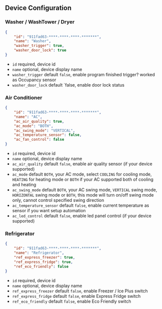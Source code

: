 ## Device Configuration

### Washer / WashTower / Dryer

```json
{
    "id": "911fad63-****-****-****-*******",
    "name": "Washer",
    "washer_trigger": true,
    "washer_door_lock": true
}
```

* `id` required, device id
* `name` optional, device display name
* `washer_trigger` default `false`, enable program finished trigger? worked as Occupancy sensor
* `washer_door_lock` default `false, enable door lock status

### Air Conditioner

```json
{
    "id": "911fad63-****-****-****-*******",
    "name": "AC",
    "ac_air_quality": true,
    "ac_mode": "BOTH",
    "ac_swing_mode": "VERTICAL",
    "ac_temperature_sensor": false,
    "ac_fan_control": false
}
```

* `id` required, device id
* `name` optional, device display name
* `ac_air_quality` default `false`, enable air quality sensor (if your device supported)
* `ac_mode` default `BOTH`, your AC mode, select `COOLING` for cooling mode, `HEATING` for heating mode or `BOTH` if your AC supported both of cooling and heating
* `ac_swing_mode` default `BOTH`, your AC swing mode, `VERTICAL` swing mode, `HORIZONTAL` swing mode or `BOTH`, this mode will turn on/off swing mode only, cannot control specified swing direction
* `ac_temperature_sensor` default `false`, enable current temperature as sensor if you want setup automation
* `ac_led_control` default `false`, enable led panel control (if your device supported)

### Refrigerator

```json
{
    "id": "911fad63-****-****-****-*******",
    "name": "Refrigerator",
    "ref_express_freezer": true,
    "ref_express_fridge": true,
    "ref_eco_friendly": false
}
```

* `id` required, device id
* `name` optional, device display name
* `ref_express_freezer` default `false`, enable Freezer / Ice Plus switch
* `ref_express_fridge` default `false`, enable Express Fridge switch
* `ref_eco_friendly` default `false`, enable Eco Friendly switch